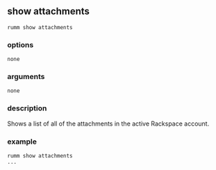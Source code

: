 ## show attachments

```
rumm show attachments
```

### options

```
none
```

### arguments

```
none
```

### description
Shows a list of all of the attachments in the active Rackspace account. 

### example

```
rumm show attachments
...
```